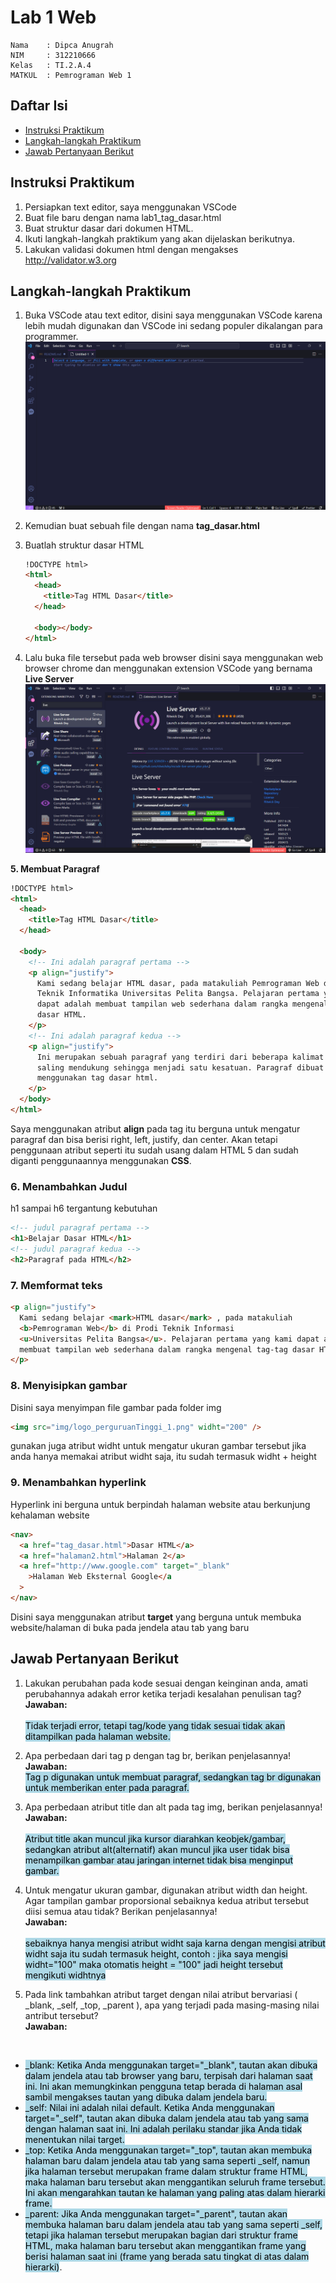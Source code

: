 <h1><b>Lab 1 Web</b></h1>

```
Nama    : Dipca Anugrah
NIM     : 312210666
Kelas   : TI.2.A.4
MATKUL  : Pemrograman Web 1
```

<h2><b>Daftar Isi</b></h2>
<ul>
  <li><a href = "#intruksi">Instruksi Praktikum</a></li>
  <li><a href = "#langkah">Langkah-langkah Praktikum</a></li>
  <li><a href = "#soal">Jawab Pertanyaan Berikut</a></li>
</ul>

<h2 id="intruksi"><b>Instruksi Praktikum</b></h2>

1. Persiapkan text editor, saya menggunakan VSCode
2. Buat file baru dengan nama lab1_tag_dasar.html
3. Buat struktur dasar dari dokumen HTML.
4. Ikuti langkah-langkah praktikum yang akan dijelaskan berikutnya.
5. Lakukan validasi dokumen html dengan mengakses http://validator.w3.org

<h2 id="langkah"><b>Langkah-langkah Praktikum</b></h2>

1. Buka VSCode atau text editor, disini saya menggunakan VSCode karena lebih mudah digunakan dan VSCode ini sedang populer dikalangan para programmer.
   ![img](img/texteditor.png)

2. Kemudian buat sebuah file dengan nama **tag_dasar.html**

3. Buatlah struktur dasar HTML

   ```html
   !DOCTYPE html>
   <html>
     <head>
       <title>Tag HTML Dasar</title>
     </head>

     <body></body>
   </html>
   ```

4. Lalu buka file tersebut pada web browser disini saya menggunakan web browser chrome dan menggunakan extension VSCode yang bernama **Live Server**
   <img src="img/Liveserver.png" widht = "500">

**5. Membuat Paragraf**

```html
!DOCTYPE html>
<html>
  <head>
    <title>Tag HTML Dasar</title>
  </head>

  <body>
    <!-- Ini adalah paragraf pertama -->
    <p align="justify">
      Kami sedang belajar HTML dasar, pada matakuliah Pemrograman Web di Prodi
      Teknik Informatika Universitas Pelita Bangsa. Pelajaran pertama yang kami
      dapat adalah membuat tampilan web sederhana dalam rangka mengenal tag-tag
      dasar HTML.
    </p>
    <!-- Ini adalah paragraf kedua -->
    <p align="justify">
      Ini merupakan sebuah paragraf yang terdiri dari beberapa kalimat yang
      saling mendukung sehingga menjadi satu kesatuan. Paragraf dibuat dengan
      menggunakan tag dasar html.
    </p>
  </body>
</html>
```

<p>Saya menggunakan atribut <b>align</b> pada tag itu berguna untuk mengatur paragraf dan bisa berisi right, left, justify, dan center. Akan tetapi penggunaan atribut seperti itu sudah usang dalam HTML 5 dan sudah diganti penggunaannya menggunakan <b>CSS</b>.</p>

<h3>6. Menambahkan Judul</h3>
h1 sampai h6 tergantung kebutuhan

```html
<!-- judul paragraf pertama -->
<h1>Belajar Dasar HTML</h1>
<!-- judul paragraf kedua -->
<h2>Paragraf pada HTML</h2>
```

<h3><b>7. Memformat teks</b></h3>

```html
<p align="justify">
  Kami sedang belajar <mark>HTML dasar</mark> , pada matakuliah
  <b>Pemrograman Web</b> di Prodi Teknik Informasi
  <u>Universitas Pelita Bangsa</u>. Pelajaran pertama yang kami dapat adalah
  membuat tampilan web sederhana dalam rangka mengenal tag-tag dasar HTML.
</p>
```

<h3><b>8. Menyisipkan gambar</b></h3>

Disini saya menyimpan file gambar pada folder img

```html
<img src="img/logo_perguruanTinggi_1.png" widht="200" />
```

gunakan juga atribut widht untuk mengatur ukuran gambar tersebut jika anda hanya memakai atribut widht saja, itu sudah termasuk widht + height

<h3><b>9. Menambahkan hyperlink</b></h3>

Hyperlink ini berguna untuk berpindah halaman website atau berkunjung kehalaman website

```html
<nav>
  <a href="tag_dasar.html">Dasar HTML</a>
  <a href="halaman2.html">Halaman 2</a>
  <a href="http://www.google.com" target="_blank"
    >Halaman Web Eksternal Google</a
  >
</nav>
```

Disini saya menggunakan atribut **target** yang berguna untuk membuka website/halaman di buka pada jendela atau tab yang baru

<h2 id="soal"><b>Jawab Pertanyaan Berikut</b></h2>

1. Lakukan perubahan pada kode sesuai dengan keinginan anda, amati perubahannya adakah
   error ketika terjadi kesalahan penulisan tag?
   **Jawaban:**  
   <br>
   <mark style="background-color:lightblue">Tidak terjadi error, tetapi tag/kode yang tidak sesuai tidak akan ditampilkan pada halaman website.</mark>

2. Apa perbedaan dari tag p dengan tag br, berikan penjelasannya!  
   **Jawaban:**
   <br>
   <mark style="background-color:lightblue">Tag p digunakan untuk membuat paragraf, sedangkan tag br digunakan untuk memberikan enter pada paragraf.</mark>

3. Apa perbedaan atribut title dan alt pada tag img, berikan penjelasannya!  
   **Jawaban:**  
   <br>
   <mark style="background-color:lightblue">Atribut title akan muncul jika kursor diarahkan keobjek/gambar, sedangkan atribut alt(alternatif) akan muncul jika user tidak bisa menampilkan gambar atau jaringan internet tidak bisa menginput gambar.</mark>

4. Untuk mengatur ukuran gambar, digunakan atribut width dan height. Agar tampilan gambar proporsional sebaiknya kedua atribut tersebut diisi semua atau tidak? Berikan penjelasannya!  
   **Jawaban:**  
   <br>
   <mark style=background-color:lightblue>sebaiknya hanya mengisi atribut widht saja karna dengan mengisi atribut widht saja itu sudah termasuk height, contoh : jika saya mengisi widht="100" maka otomatis height = "100" jadi height tersebut mengikuti widhtnya</mark>

5. Pada link tambahkan atribut target dengan nilai atribut bervariasi ( \_blank, \_self, \_top,
\_parent ), apa yang terjadi pada masing-masing nilai antribut tersebut?  
**Jawaban:**
<br>
  <ul >
  <li><mark style=background-color:lightblue>_blank: Ketika Anda menggunakan target="_blank", tautan akan dibuka dalam jendela atau tab browser yang baru, terpisah dari halaman saat ini. Ini akan memungkinkan pengguna tetap berada di halaman asal sambil mengakses tautan yang dibuka dalam jendela baru.</mark></li>

  <li><mark style=background-color:lightblue>_self: Nilai ini adalah nilai default. Ketika Anda menggunakan target="_self", tautan akan dibuka dalam jendela atau tab yang sama dengan halaman saat ini. Ini adalah perilaku standar jika Anda tidak menentukan nilai target.</mark></li>

  <li><mark style=background-color:lightblue>_top: Ketika Anda menggunakan target="_top", tautan akan membuka halaman baru dalam jendela atau tab yang sama seperti _self, namun jika halaman tersebut merupakan frame dalam struktur frame HTML, maka halaman baru tersebut akan menggantikan seluruh frame tersebut. Ini akan mengarahkan tautan ke halaman yang paling atas dalam hierarki frame.</mark></li>

  <li><mark style=background-color:lightblue>_parent: Jika Anda menggunakan target="_parent", tautan akan membuka halaman baru dalam jendela atau tab yang sama seperti _self, tetapi jika halaman tersebut merupakan bagian dari struktur frame HTML, maka halaman baru tersebut akan menggantikan frame yang berisi halaman saat ini (frame yang berada satu tingkat di atas dalam hierarki)</mark>.</li>

  </ul>
